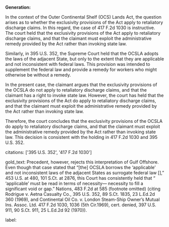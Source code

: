 **Generation:**



In the context of the Outer Continental Shelf (OCS) Lands Act, the question arises as to whether the exclusivity provisions of the Act apply to retaliatory discharge claims. In this regard, the case of 417 F.2d 1030 is instructive. The court held that the exclusivity provisions of the Act apply to retaliatory discharge claims, and that the claimant must exploit the administrative remedy provided by the Act rather than invoking state law.

Similarly, in 395 U.S. 352, the Supreme Court held that the OCSLA adopts the laws of the adjacent State, but only to the extent that they are applicable and not inconsistent with federal laws. This provision was intended to supplement the federal law and provide a remedy for workers who might otherwise be without a remedy.

In the present case, the claimant argues that the exclusivity provisions of the OCSLA do not apply to retaliatory discharge claims, and that the claimant has a right to invoke state law. However, the court has held that the exclusivity provisions of the Act do apply to retaliatory discharge claims, and that the claimant must exploit the administrative remedy provided by the Act rather than invoking state law.

Therefore, the court concludes that the exclusivity provisions of the OCSLA do apply to retaliatory discharge claims, and that the claimant must exploit the administrative remedy provided by the Act rather than invoking state law. This decision is consistent with the holding in 417 F.2d 1030 and 395 U.S. 352.



citations: ['395 U.S. 352', '417 F.2d 1030']

gold_text: Precedent, however, rejects this interpretation of Gulf Offshore. Even though that case stated that “[the] OCSLA borrows the ‘applicable’ and not inconsistent laws of the adjacent States as surrogate federal law [],” 453 U.S. at 480, 101 S.Ct. at 2876, this Court has consistently held that “ ‘applicable’ must be read in terms of necessity— necessity to fill a significant void or gap.” Nations, 483 F.2d at 585 (footnote omitted) (citing Rodrigue v. Aetna Casualty Co., 395 U.S. 352, 89 S.Ct. 1835, 23 L.Ed.2d 360 (1969), and Continental Oil Co. v. London Steam-Ship Owner’s Mutual Ins. Assoc. Ltd. 417 F.2d 1030, 1036 (5th Cir.1969), cert. denied, 397 U.S. 911, 90 S.Ct. 911, 25 L.Ed.2d 92 (1970)).

label: 